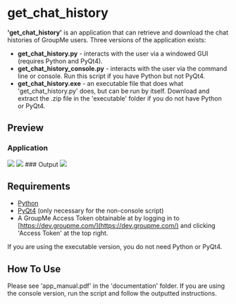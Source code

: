 get_chat_history
=======

**'get_chat_history'** is an application that can retrieve and download the chat histories of GroupMe users. Three versions of the application exists:
* **get_chat_history.py** - interacts with the user via a windowed GUI (requires Python and PyQt4).
* **get_chat_history_console.py** - interacts with the user via the command line or console. Run this script if you have Python but not PyQt4.
* **get_chat_history.exe** - an executable file that does what 'get_chat_history.py' does, but can be run by itself. Download and extract the .zip file in the 'executable' folder if you do not have Python or PyQt4.

Preview
-------
### Application
<img src="http://i.imgur.com/N0Zqphs.png">

<img src="http://i.imgur.com/5wgm16i.png">
### Output
<img src="http://i.imgur.com/mV7iA3H.png">

Requirements
-------
* [Python](https://www.python.org/)
* [PyQt4](https://www.riverbankcomputing.com/software/pyqt/download) (only necessary for the non-console script)
* A GroupMe Access Token obtainable at by logging in to [https://dev.groupme.com/](https://dev.groupme.com/) and clicking 'Access Token' at the top right.

If you are using the executable version, you do not need Python or PyQt4.

How To Use
-------
Please see 'app_manual.pdf' in the 'documentation' folder. If you are using the console version, run the script and follow the outputted instructions.
